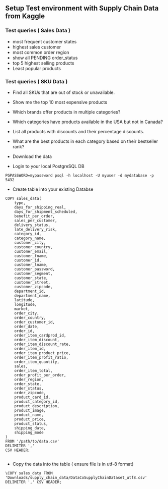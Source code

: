 ## Setup Test environment with Supply Chain Data from Kaggle

### Test queries ( Sales Data )

- most frequent customer states
- highest sales customer
- most common order region
- show all  PENDING order_status 
- top 5 highest selling products
- Least popular products

### Test queries ( SKU Data )

- Find all SKUs that are out of stock or unavailable.
- Show me the top 10 most expensive products
- Which brands offer products in multiple categories?
- Which categories have products available in the USA but not in Canada?
- List all products with discounts and their percentage discounts.
- What are the best products in each category based on their bestseller rank?

- Download the data

- Login to your local PostgreSQL DB

```
PGPASSWORD=mypassword psql -h localhost -U myuser -d mydatabase -p 5432

```

- Create table into your existing Databse

```
COPY sales_data(
    type,
    days_for_shipping_real,
    days_for_shipment_scheduled,
    benefit_per_order,
    sales_per_customer,
    delivery_status,
    late_delivery_risk,
    category_id,
    category_name,
    customer_city,
    customer_country,
    customer_email,
    customer_fname,
    customer_id,
    customer_lname,
    customer_password,
    customer_segment,
    customer_state,
    customer_street,
    customer_zipcode,
    department_id,
    department_name,
    latitude,
    longitude,
    market,
    order_city,
    order_country,
    order_customer_id,
    order_date,
    order_id,
    order_item_cardprod_id,
    order_item_discount,
    order_item_discount_rate,
    order_item_id,
    order_item_product_price,
    order_item_profit_ratio,
    order_item_quantity,
    sales,
    order_item_total,
    order_profit_per_order,
    order_region,
    order_state,
    order_status,
    order_zipcode,
    product_card_id,
    product_category_id,
    product_description,
    product_image,
    product_name,
    product_price,
    product_status,
    shipping_date,
    shipping_mode
)
FROM '/path/to/data.csv' 
DELIMITER ',' 
CSV HEADER;


```

- Copy the data into the table ( ensure file is in utf-8 format)
```
\COPY sales_data FROM 'Downloads/supply_chain_data/DataCoSupplyChainDataset_utf8.csv' DELIMITER ',' CSV HEADER;

```

